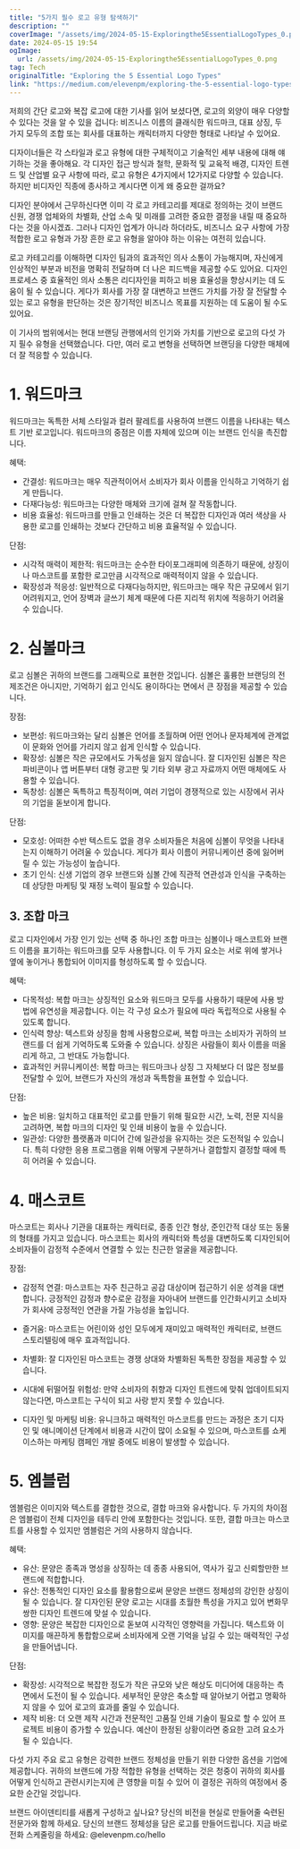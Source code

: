 ```yaml
---
title: "5가지 필수 로고 유형 탐색하기"
description: ""
coverImage: "/assets/img/2024-05-15-Exploringthe5EssentialLogoTypes_0.png"
date: 2024-05-15 19:54
ogImage: 
  url: /assets/img/2024-05-15-Exploringthe5EssentialLogoTypes_0.png
tag: Tech
originalTitle: "Exploring the 5 Essential Logo Types"
link: "https://medium.com/elevenpm/exploring-the-5-essential-logo-types-bb2aaa4b6f9d"
---
```



저희의 간단 로고와 복잡 로고에 대한 기사를 읽어 보셨다면, 로고의 외양이 매우 다양할 수 있다는 것을 알 수 있을 겁니다: 비즈니스 이름의 클래식한 워드마크, 대표 상징, 두 가지 모두의 조합 또는 회사를 대표하는 캐릭터까지 다양한 형태로 나타날 수 있어요.

디자이너들은 각 스타일과 로고 유형에 대한 구체적이고 기술적인 세부 내용에 대해 얘기하는 것을 좋아해요. 각 디자인 접근 방식과 철학, 문화적 및 교육적 배경, 디자인 트렌드 및 산업별 요구 사항에 따라, 로고 유형은 4가지에서 12가지로 다양할 수 있습니다. 하지만 비디자인 직종에 종사하고 계시다면 이게 왜 중요한 걸까요?

디자인 분야에서 근무하신다면 이미 각 로고 카테고리를 제대로 정의하는 것이 브랜드 신원, 경쟁 업체와의 차별화, 산업 소속 및 미래를 고려한 중요한 결정을 내릴 때 중요하다는 것을 아시겠죠. 그러나 디자인 업계가 아니라 하더라도, 비즈니스 요구 사항에 가장 적합한 로고 유형과 가장 흔한 로고 유형을 알아야 하는 이유는 여전히 있습니다.

로고 카테고리를 이해하면 디자인 팀과의 효과적인 의사 소통이 가능해지며, 자신에게 인상적인 부분과 비전을 명확히 전달하며 더 나은 피드백을 제공할 수도 있어요. 디자인 프로세스 중 효율적인 의사 소통은 리디자인을 피하고 비용 효율성을 향상시키는 데 도움이 될 수 있습니다. 게다가 회사를 가장 잘 대변하고 브랜드 가치를 가장 잘 전달할 수 있는 로고 유형을 판단하는 것은 장기적인 비즈니스 목표를 지원하는 데 도움이 될 수도 있어요.



이 기사의 범위에서는 현대 브랜딩 관행에서의 인기와 가치를 기반으로 로고의 다섯 가지 필수 유형을 선택했습니다. 다만, 여러 로고 변형을 선택하면 브랜딩을 다양한 매체에 더 잘 적응할 수 있습니다.

# 1. 워드마크

워드마크는 독특한 서체 스타일과 컬러 팔레트를 사용하여 브랜드 이름을 나타내는 텍스트 기반 로고입니다. 워드마크의 중점은 이름 자체에 있으며 이는 브랜드 인식을 촉진합니다.

혜택:



- 간결성: 워드마크는 매우 직관적이어서 소비자가 회사 이름을 인식하고 기억하기 쉽게 만듭니다.
- 다재다능성: 워드마크는 다양한 매체와 크기에 걸쳐 잘 작동합니다.
- 비용 효율성: 워드마크를 만들고 인쇄하는 것은 더 복잡한 디자인과 여러 색상을 사용한 로고를 인쇄하는 것보다 간단하고 비용 효율적일 수 있습니다.

단점:

- 시각적 매력이 제한적: 워드마크는 순수한 타이포그래피에 의존하기 때문에, 상징이나 마스코트를 포함한 로고만큼 시각적으로 매력적이지 않을 수 있습니다.
- 확장성과 적응성: 일반적으로 다재다능하지만, 워드마크는 매우 작은 규모에서 읽기 어려워지고, 언어 장벽과 글쓰기 체계 때문에 다른 지리적 위치에 적응하기 어려울 수 있습니다.

# 2. 심볼마크



로고 심볼은 귀하의 브랜드를 그래픽으로 표현한 것입니다. 심볼은 훌륭한 브랜딩의 전제조건은 아니지만, 기억하기 쉽고 인식도 용이하다는 면에서 큰 장점을 제공할 수 있습니다.

장점:

- 보편성: 워드마크와는 달리 심볼은 언어를 초월하며 어떤 언어나 문자체계에 관계없이 문화와 언어를 가리지 않고 쉽게 인식할 수 있습니다.
- 확장성: 심볼은 작은 규모에서도 가독성을 잃지 않습니다. 잘 디자인된 심볼은 작은 파비콘이나 앱 버튼부터 대형 광고판 및 기타 외부 광고 자료까지 어떤 매체에도 사용할 수 있습니다.
- 독창성: 심볼은 독특하고 특징적이며, 여러 기업이 경쟁적으로 있는 시장에서 귀사의 기업을 돋보이게 합니다.

단점:



- 모호성: 어떠한 수반 텍스트도 없을 경우 소비자들은 처음에 심볼이 무엇을 나타내는지 이해하기 어려울 수 있습니다. 게다가 회사 이름이 커뮤니케이션 중에 잃어버릴 수 있는 가능성이 높습니다.
- 초기 인식: 신생 기업의 경우 브랜드와 심볼 간에 직관적 연관성과 인식을 구축하는 데 상당한 마케팅 및 재정 노력이 필요할 수 있습니다.

## 3. 조합 마크

로고 디자인에서 가장 인기 있는 선택 중 하나인 조합 마크는 심볼이나 매스코트와 브랜드 이름을 표기하는 워드마크를 모두 사용합니다. 이 두 가지 요소는 서로 위에 쌓거나 옆에 놓이거나 통합되어 이미지를 형성하도록 할 수 있습니다.

혜택:



- 다목적성: 복합 마크는 상징적인 요소와 워드마크 모두를 사용하기 때문에 사용 방법에 유연성을 제공합니다. 이는 각 구성 요소가 필요에 따라 독립적으로 사용될 수 있도록 합니다.
- 인식력 향상: 텍스트와 상징을 함께 사용함으로써, 복합 마크는 소비자가 귀하의 브랜드를 더 쉽게 기억하도록 도와줄 수 있습니다. 상징은 사람들이 회사 이름을 떠올리게 하고, 그 반대도 가능합니다.
- 효과적인 커뮤니케이션: 복합 마크는 워드마크나 상징 그 자체보다 더 많은 정보를 전달할 수 있어, 브랜드가 자신의 개성과 독특함을 표현할 수 있습니다.

단점:

- 높은 비용: 일치하고 대표적인 로고를 만들기 위해 필요한 시간, 노력, 전문 지식을 고려하면, 복합 마크의 디자인 및 인쇄 비용이 높을 수 있습니다.
- 일관성: 다양한 플랫폼과 미디어 간에 일관성을 유지하는 것은 도전적일 수 있습니다. 특히 다양한 응용 프로그램을 위해 어떻게 구분하거나 결합할지 결정할 때에 특히 어려울 수 있습니다.

# 4. 매스코트



마스코트는 회사나 기관을 대표하는 캐릭터로, 종종 인간 형상, 준인간적 대상 또는 동물의 형태를 가지고 있습니다. 마스코트는 회사의 캐릭터와 특성을 대변하도록 디자인되어 소비자들이 감정적 수준에서 연결할 수 있는 친근한 얼굴을 제공합니다.

장점:

- 감정적 연결: 마스코트는 자주 친근하고 공감 대상이며 접근하기 쉬운 성격을 대변합니다. 긍정적인 감정과 향수로운 감정을 자아내어 브랜드를 인간화시키고 소비자가 회사에 긍정적인 연관을 가질 가능성을 높입니다.
- 즐거움: 마스코트는 어린이와 성인 모두에게 재미있고 매력적인 캐릭터로, 브랜드 스토리텔링에 매우 효과적입니다.
- 차별화: 잘 디자인된 마스코트는 경쟁 상대와 차별화된 독특한 장점을 제공할 수 있습니다.



- 시대에 뒤떨어질 위험성: 만약 소비자의 취향과 디자인 트렌드에 맞춰 업데이트되지 않는다면, 마스코트는 구식이 되고 사랑 받지 못할 수 있습니다.
- 디자인 및 마케팅 비용: 유니크하고 매력적인 마스코트를 만드는 과정은 초기 디자인 및 애니메이션 단계에서 비용과 시간이 많이 소요될 수 있으며, 마스코트를 쇼케이스하는 마케팅 캠페인 개발 중에도 비용이 발생할 수 있습니다.

# 5. 엠블럼

엠블럼은 이미지와 텍스트를 결합한 것으로, 결합 마크와 유사합니다. 두 가지의 차이점은 엠블럼이 전체 디자인을 테두리 안에 포함한다는 것입니다. 또한, 결합 마크는 마스코트를 사용할 수 있지만 엠블럼은 거의 사용하지 않습니다.

혜택:



- 유산: 문양은 종족과 명성을 상징하는 데 종종 사용되어, 역사가 깊고 신뢰할만한 브랜드에 적합합니다. 
- 유산: 전통적인 디자인 요소를 활용함으로써 문양은 브랜드 정체성의 강인한 상징이 될 수 있습니다. 잘 디자인된 문양 로고는 시대를 초월한 특성을 가지고 있어 변화무쌍한 디자인 트렌드에 맞설 수 있습니다.
- 영향: 문양은 복잡한 디자인으로 돋보여 시각적인 영향력을 가집니다. 텍스트와 이미지를 매끈하게 통합함으로써 소비자에게 오랜 기억을 남길 수 있는 매력적인 구성을 만들어냅니다.

단점:

- 확장성: 시각적으로 복잡한 정도가 작은 규모와 낮은 해상도 미디어에 대응하는 측면에서 도전이 될 수 있습니다. 세부적인 문양은 축소할 때 알아보기 어렵고 명확하지 않을 수 있어 로고의 효과를 줄일 수 있습니다.
- 제작 비용: 더 오랜 제작 시간과 전문적인 고품질 인쇄 기술이 필요로 할 수 있어 프로젝트 비용이 증가할 수 있습니다. 예산이 한정된 상황이라면 중요한 고려 요소가 될 수 있습니다.

다섯 가지 주요 로고 유형은 강력한 브랜드 정체성을 만들기 위한 다양한 옵션을 기업에 제공합니다. 귀하의 브랜드에 가장 적합한 유형을 선택하는 것은 청중이 귀하의 회사를 어떻게 인식하고 관련시키는지에 큰 영향을 미칠 수 있어 이 결정은 귀하의 여정에서 중요한 순간일 것입니다.



브랜드 아이덴티티를 새롭게 구성하고 싶나요? 당신의 비전을 현실로 만들어줄 숙련된 전문가와 함께 하세요. 당신의 브랜드 정체성을 담은 로고를 만들어드립니다. 지금 바로 전화 스케줄링을 하세요: @elevenpm.co/hello